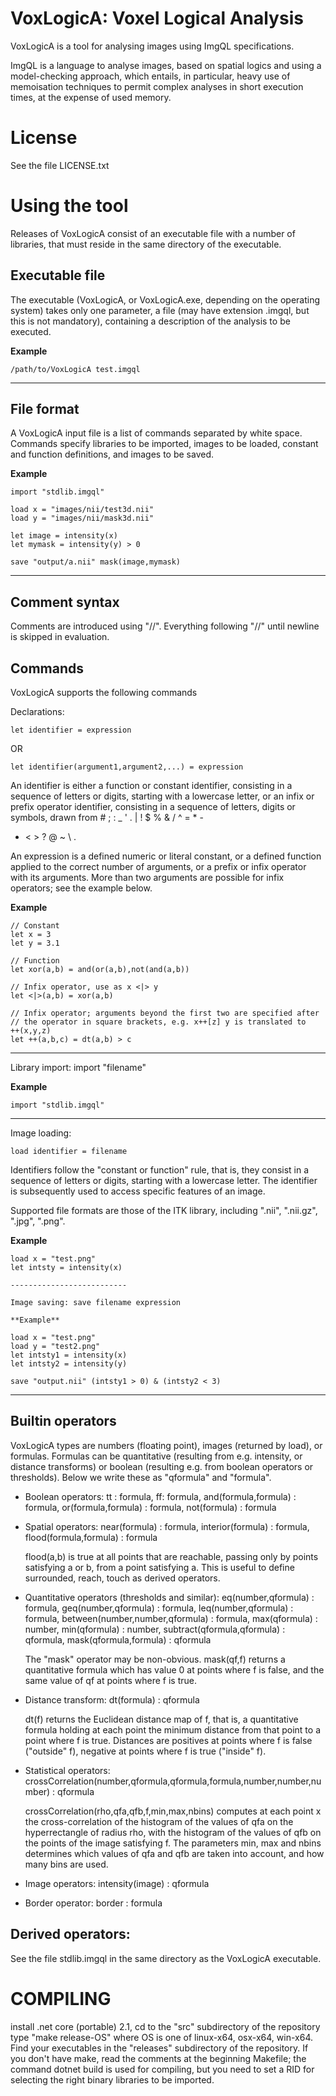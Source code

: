 VoxLogicA: Voxel Logical Analysis
=================================

VoxLogicA is a tool for analysing images using ImgQL specifications.

ImgQL is a language to analyse images, based on spatial
logics and using a model-checking approach, which entails, in
particular, heavy use of memoisation techniques to permit complex
analyses in short execution times, at the expense of used memory.


License
=======

See the file LICENSE.txt


Using the tool
==============

Releases of VoxLogicA consist of an executable file with a number of
libraries, that must reside in the same directory of the executable.

Executable file
---------------

The executable (VoxLogicA, or VoxLogicA.exe, depending on the operating
system) takes only one parameter, a file (may have extension .imgql,
but this is not mandatory), containing a description of the analysis
to be executed.
 
**Example** 

    /path/to/VoxLogicA test.imgql

-----------------------------


File format
-----------

A VoxLogicA input file is a list of commands separated by white
space. Commands specify libraries to be imported, images to be loaded,
constant and function definitions, and images to be saved.

**Example**

    import "stdlib.imgql"

    load x = "images/nii/test3d.nii"
    load y = "images/nii/mask3d.nii"

    let image = intensity(x)
    let mymask = intensity(y) > 0

    save "output/a.nii" mask(image,mymask)

---------------------------


Comment syntax
--------------

Comments are introduced using "//". Everything following "//" until
newline is skipped in evaluation.


Commands
--------

VoxLogicA supports the following commands

Declarations:

    let identifier = expression

OR

    let identifier(argument1,argument2,...) = expression

An identifier is either a function or constant identifier, consisting
in a sequence of letters or digits, starting with a lowercase letter,
or an infix or prefix operator identifier, consisting in a sequence of
letters, digits or symbols, drawn from # ; : _ ' . | ! $ % & / ^ = * -
+ < > ? @ ~ \ .

An expression is a defined numeric or literal constant, or a defined
function applied to the correct number of arguments, or a prefix or
infix operator with its arguments. More than two arguments are
possible for infix operators; see the example below.

**Example**

    // Constant
    let x = 3 		
    let y = 3.1

    // Function
    let xor(a,b) = and(or(a,b),not(and(a,b)) 	

    // Infix operator, use as x <|> y
    let <|>(a,b) = xor(a,b)

    // Infix operator; arguments beyond the first two are specified after
    // the operator in square brackets, e.g. x++[z] y is translated to
    ++(x,y,z)
    let ++(a,b,c) = dt(a,b) > c
								

---------------------------


Library import: import "filename"

**Example**

    import "stdlib.imgql"

---------------------------

Image loading: 

    load identifier = filename

Identifiers follow the "constant or function" rule, that is, they
consist in a sequence of letters or digits, starting with a lowercase
letter. The identifier is subsequently used to access specific
features of an image.

Supported file formats are those of the ITK library, including ".nii",
".nii.gz", ".jpg", ".png".

**Example**

    load x = "test.png"
    let intsty = intensity(x)

    --------------------------

    Image saving: save filename expression

    **Example**

    load x = "test.png"
    load y = "test2.png"
    let intsty1 = intensity(x)
    let intsty2 = intensity(y)

    save "output.nii" (intsty1 > 0) & (intsty2 < 3)

---------------------------

Builtin operators
-----------------

VoxLogicA types are numbers (floating point), images (returned by load),
or formulas. Formulas can be quantitative (resulting from
e.g. intensity, or distance transforms) or boolean (resulting
e.g. from boolean operators or thresholds). Below we write these as
"qformula" and "formula".

- Boolean operators: 
	tt : formula,
	ff: formula,
	and(formula,formula) : formula,
	or(formula,formula) : formula,
	not(formula) : formula

- Spatial operators: 
	near(formula) : formula,
	interior(formula) : formula,
	flood(formula,formula) : formula

	flood(a,b) is true at all points that are reachable, passing
	only by points satisfying a or b, from a point satisfying
	a. This is useful to define surrounded, reach, touch as
	derived operators.

- Quantitative operators (thresholds and similar): 
	eq(number,qformula) : formula,
	geq(number,qformula) : formula,
	leq(number,qformula) : formula, 
	between(number,number,qformula) : formula,
	max(qformula) : number,
	min(qformula) : number, 
	subtract(qformula,qformula) : qformula,
	mask(qformula,formula) : qformula

	The "mask" operator may be non-obvious. mask(qf,f) returns a
	quantitative formula which has value 0 at points where f is
	false, and the same value of qf at points where f is true.

- Distance transform: 
	dt(formula) : qformula

	dt(f) returns the Euclidean distance map of f, that is, a
	quantitative formula holding at each point the minimum
	distance from that point to a point where f is true.
	Distances are positives at points where f is false ("outside"
	f), negative at points where f is true ("inside" f).

- Statistical operators:
	crossCorrelation(number,qformula,qformula,formula,number,number,number) : qformula

	crossCorrelation(rho,qfa,qfb,f,min,max,nbins) computes at each
	point x the cross-correlation of the histogram of the values
	of qfa on the hyperrectangle of radius rho, with the histogram
	of the values of qfb on the points of the image satisfying
	f. The parameters min, max and nbins determines which values
	of qfa and qfb are taken into account, and how many bins are
	used.

- Image operators:
	intensity(image) : qformula

- Border operator:
	border : formula


Derived operators:
------------------

See the file stdlib.imgql in the same directory as the VoxLogicA executable. 


COMPILING
=========

install .net core (portable) 2.1, cd to the "src" subdirectory of the repository type "make release-OS" where OS is one of linux-x64, osx-x64, win-x64. Find your executables in the "releases" subdirectory of the repository. If you don't have make, read the comments at the beginning Makefile; the command dotnet build is used for compiling, but you need to set a RID for selecting the right binary libraries to be imported.
